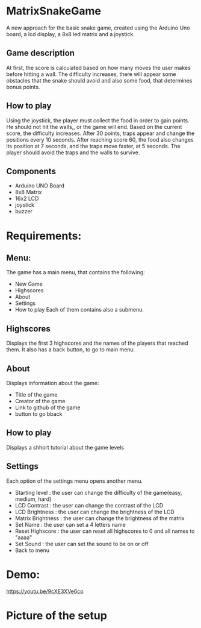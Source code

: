 # MatrixSnakeGame

A new approach for the basic snake game, created using the Arduino Uno board, a lcd display, a 8x8 led matrix and a joystick.

## Game description

At first, the score is calculated based on how many moves the user makes before hitting a wall. The difficulty increases, there will appear some obstacles that the snake should avoid and also some food, that determines bonus points.  

## How to play

Using the joystick, the player must collect the food in order to gain points. He should not hit the walls,, or the game will end. Based on the current score, the difficulty increases. After 30 points, traps appear and change the positions every 10 seconds. After reaching score 60, the food also changes its position at 7 seconds, and the traps move faster, at 5 seconds. The player should avoid the traps and the walls to survive.

## Components

- Arduino UNO Board
- 8x8 Matrix
- 16x2 LCD
- joystick
- buzzer

# Requirements:

## Menu:
The game has a main menu, that contains the following:
- New Game
- Highscores
- About
- Settings
- How to play
Each of them contains also a submenu.

## Highscores
Displays the first 3 highscores and the names of the players that reached them. It also has a back button, to go to main menu.

## About
Displays information about the game:
- Title of the game
- Creator of the game
- Link to github of the game
- button to go bback

## How to play
Displays a shhort tutorial about the game levels

## Settings
Each option of the settings menu opens another menu.
- Starting level : the user can change the difficulty of the game(easy, medium, hard)
- LCD Contrast : the user can change the contrast of the LCD
- LCD Brightness : the user can change the brightness of the LCD
- Matrix Brightness : the user can change the brightness of the matrix
- Set Name : the user can set a 4 letters name
- Reset Highscore : the user can reset all highscores to 0 and all names to "aaaa"
- Set Sound : the user can set the sound to be on or off
- Back to menu 

# Demo:
https://youtu.be/9cXE3XVe6co

# Picture of the setup


